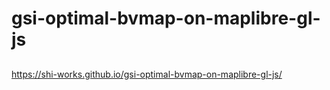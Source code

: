 # gsi-optimal-bvmap-on-maplibre-gl-js
## 
https://shi-works.github.io/gsi-optimal-bvmap-on-maplibre-gl-js/
